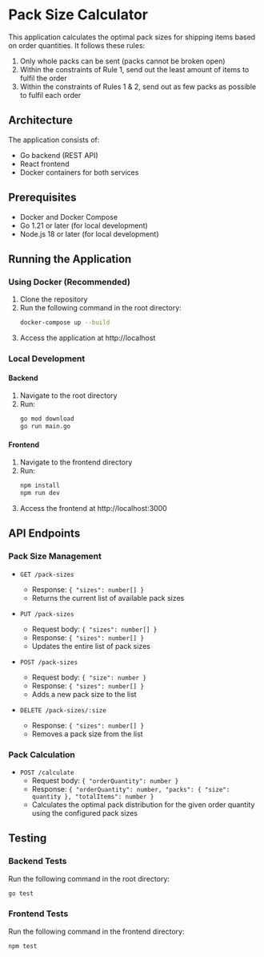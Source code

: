 # Pack Size Calculator

This application calculates the optimal pack sizes for shipping items based on order quantities. It follows these rules:
1. Only whole packs can be sent (packs cannot be broken open)
2. Within the constraints of Rule 1, send out the least amount of items to fulfil the order
3. Within the constraints of Rules 1 & 2, send out as few packs as possible to fulfil each order

## Architecture

The application consists of:
- Go backend (REST API)
- React frontend
- Docker containers for both services

## Prerequisites

- Docker and Docker Compose
- Go 1.21 or later (for local development)
- Node.js 18 or later (for local development)

## Running the Application

### Using Docker (Recommended)

1. Clone the repository
2. Run the following command in the root directory:
   ```bash
   docker-compose up --build
   ```
3. Access the application at http://localhost

### Local Development

#### Backend
1. Navigate to the root directory
2. Run:
   ```bash
   go mod download
   go run main.go
   ```

#### Frontend
1. Navigate to the frontend directory
2. Run:
   ```bash
   npm install
   npm run dev
   ```
3. Access the frontend at http://localhost:3000

## API Endpoints

### Pack Size Management
- `GET /pack-sizes`
  - Response: `{ "sizes": number[] }`
  - Returns the current list of available pack sizes

- `PUT /pack-sizes`
  - Request body: `{ "sizes": number[] }`
  - Response: `{ "sizes": number[] }`
  - Updates the entire list of pack sizes

- `POST /pack-sizes`
  - Request body: `{ "size": number }`
  - Response: `{ "sizes": number[] }`
  - Adds a new pack size to the list

- `DELETE /pack-sizes/:size`
  - Response: `{ "sizes": number[] }`
  - Removes a pack size from the list

### Pack Calculation
- `POST /calculate`
  - Request body: `{ "orderQuantity": number }`
  - Response: `{ "orderQuantity": number, "packs": { "size": quantity }, "totalItems": number }`
  - Calculates the optimal pack distribution for the given order quantity using the configured pack sizes

## Testing

### Backend Tests
Run the following command in the root directory:
```bash
go test
```

### Frontend Tests
Run the following command in the frontend directory:
```bash
npm test
``` 

